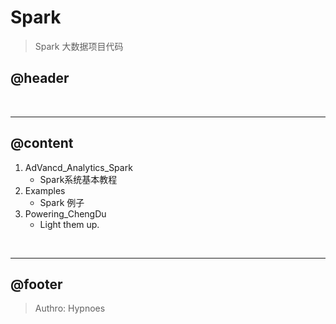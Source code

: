 # Spark
> Spark 大数据项目代码

## @header

<br>

***
## @content

1. AdVancd_Analytics_Spark
    * Spark系统基本教程
1. Examples
    * Spark 例子
1. Powering_ChengDu
    * Light them up.

<br>

***
## @footer
> Authro: Hypnoes

<br>
